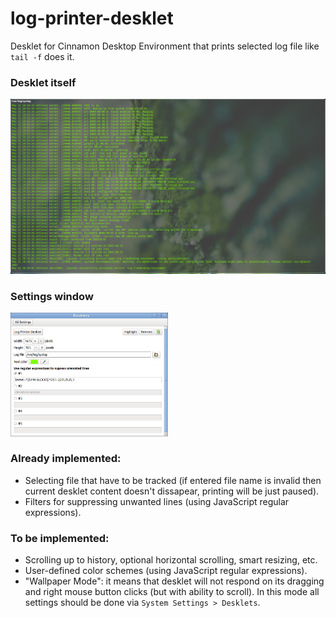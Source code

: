 log-printer-desklet
========

Desklet for Cinnamon Desktop Environment that prints selected log file like `tail -f` does it.

### Desklet itself
<img src="https://github.com/flaz14/log-printer-desklet/blob/master/images/screenshot-full-desklet.png" />

### Settings window
<img width="50%" src="https://github.com/flaz14/log-printer-desklet/blob/master/images/screenshot-settings-window.png" />

### Already implemented:
- Selecting file that have to be tracked (if entered file name is invalid then current desklet content doesn't dissapear, printing will be just paused).
- Filters for suppressing unwanted lines (using JavaScript regular expressions).

### To be implemented:
- Scrolling up to history, optional horizontal scrolling, smart resizing, etc.
- User-defined color schemes (using JavaScript regular expressions).
- "Wallpaper Mode": it means that desklet will not respond on its dragging and right mouse button clicks (but with ability to scroll). In this mode all settings should be done via `System Settings > Desklets`.

